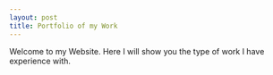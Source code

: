 ```yaml
---
layout: post
title: Portfolio of my Work
---
```

Welcome to my Website. Here I will show you the type of work I have experience with.